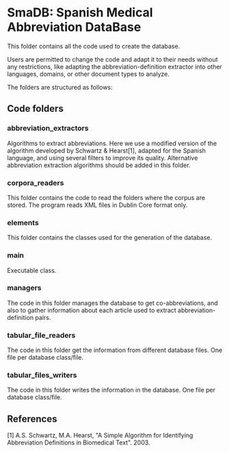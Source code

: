 # SmaDB: Spanish Medical Abbreviation DataBase

This folder contains all the code used to create the database.

Users are permitted to change the code and adapt it to their needs without any restrictions, like adapting the abbreviation-definition extractor into other languages, domains, or other document types to analyze.

The folders are structured as follows:

## Code folders

### abbreviation_extractors

Algorithms to extract abbreviations. Here we use a modified version of the algorithm developed by Schwartz & Hearst[1], adapted for the Spanish language, and using several filters to improve its quality.
Alternative abbreviation extraction algorithms should be added in this folder.

### corpora_readers

This folder contains the code to read the folders where the corpus are stored. The program reads XML files in Dublin Core format only. 

### elements

This folder contains the classes used for the generation of the database.

### main

Executable class.

### managers

The code in this folder manages the database to get co-abbreviations, and also to gather information about each article used to extract abbreviation-definition pairs.

### tabular_file_readers

The code in this folder get the information from different database files. One file per database class/file.

### tabular_files_writers

The code in this folder writes the information in the database. One file per database class/file.

## References

[1] A.S. Schwartz, M.A. Hearst, "A Simple Algorithm for Identifying Abbreviation Definitions in Biomedical Text". 2003.
